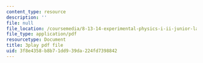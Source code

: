 ```yaml
---
content_type: resource
description: ''
file: null
file_location: /coursemedia/8-13-14-experimental-physics-i-ii-junior-lab-fall-2016-spring-2017/3f8e4358b8b71dd939da224fd7398842_NwbPgoCW5Ro.pdf
file_type: application/pdf
resourcetype: Document
title: 3play pdf file
uid: 3f8e4358-b8b7-1dd9-39da-224fd7398842
---
```

